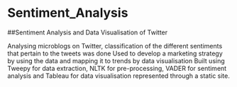 # Sentiment_Analysis
##Sentiment Analysis and Data Visualisation of Twitter

Analysing microblogs on Twitter, classification of the different sentiments that pertain to the tweets was done
Used to develop a marketing strategy by using the data and mapping it to trends by data visualisation 
Built using Tweepy for data extraction, NLTK for pre-processing, VADER for sentiment analysis and Tableau for data visualisation represented through a static site.
